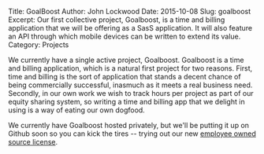 Title: GoalBoost
Author: John Lockwood
Date: 2015-10-08 
Slug: goalboost
Excerpt: Our first collective project, Goalboost, is a time and billing application that we will be offering as a SasS application.  It will also feature an API through which mobile devices can be written to extend its value.
Category: Projects

We currently have a single active project, Goalboost.  Goalboost is a time and billing application, which is a natural first project for two reasons.  First, time and billing is the sort of application that stands a decent chance of being commercially successful, inasmuch as it meets a real business need.  Secondly, in our own work we wish to track hours per project as part of our equity sharing system, so writing a time and billing app that we delight in using is a way of eating our own dogfood.

We currently have Goalboost hosted privately, but we'll be putting it up on Github soon so you can kick the tires -- trying out our new [employee owned source license](/license).




